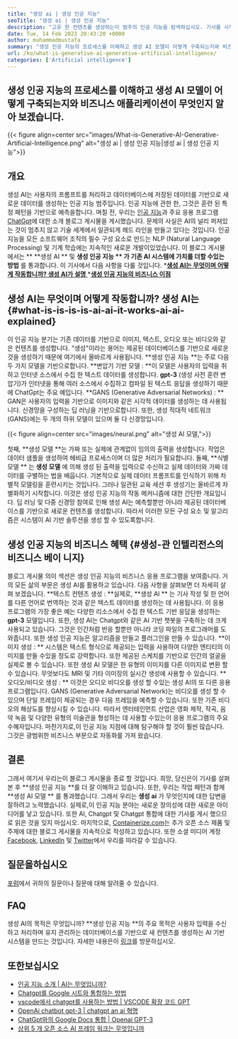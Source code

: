 ```yaml
---
title: "생성 ai | 생성 인공 지능" 
seoTitle: "생성 ai | 생성 인공 지능" 
description: "고유 한 컨텐츠를 생성하는이 범주의 인공 지능을 탐색하십시오. 기사를 시작하고 답을 얻으십시오. 생성 AI는 무엇입니까?" 
date: Tue, 14 Feb 2023 20:43:20 +0000
author: muhammadmustafa
summary: "생성 인공 지능의 프로세스를 이해하고 생성 AI 모델이 어떻게 구축되는지와 비즈니스 애플리케이션이 무엇인지 살펴 보겠습니다." 
url: /ko/what-is-generative-ai-generative-artificial-intelligence/
categories: ['Artificial intelligence']
---
```


## 생성 인공 지능의 프로세스를 이해하고 생성 AI 모델이 어떻게 구축되는지와 비즈니스 애플리케이션이 무엇인지 알아 보겠습니다.

{{< figure align=center src="images/What-is-Generative-AI-Generative-Artificial-Intelligence.png" alt="생성 ai | 생성 인공 지능|생성 ai | 생성 인공 지능">}}


## 개요
생성 AI는 사용자의 프롬프트를 처리하고 데이터베이스에 저장된 데이터를 기반으로 새로운 데이터를 생성하는 인공 지능 범주입니다. 인공 지능에 관한 한, 그것은 훈련 된 특정 패턴을 기반으로 예측을합니다. 며칠 전, 우리는 [인공 지능][1]과 주요 응용 프로그램 [ChatGpt][2]에 대한 소개 블로그 게시물을 게시했습니다. 문제의 사실은 AI의 널리 퍼져있는 것이 멈추지 않고 기술 세계에서 일관되게 헤드 라인을 만들고 있다는 것입니다. 인공 지능을 모든 소프트웨어 조직의 필수 구성 요소로 만드는 NLP (Natural Language Processing) 및 기계 학습에는 지속적인 새로운 개발이있었습니다. 이 블로그 게시물에서는 ** **생성 AI **  및  **생성 인공 지능 ** 가 기존 AI 시스템에 가치를 더할 수있는 방법** 를 통과합니다.
이 기사에서 다음 사항을 다룰 것입니다.
  *[**생성 AI는 무엇이며 어떻게 작동합니까? 생성 AI가 설명** ][3]
  *[**생성 인공 지능의 비즈니스 이점** ][4]

## 생성 AI는 무엇이며 어떻게 작동합니까? 생성 AI는   {#what-is-is-is-is-ai-ai-it-works-ai-ai-explained}
이 인공 지능 분기는 기존 데이터를 기반으로 이미지, 텍스트, 오디오 또는 비디오와 같은 컨텐츠를 생성합니다. "생성"이라는 용어는 제공된 데이터베이스를 기반으로 새로운 것을 생성하기 때문에 여기에서 올바르게 사용됩니다.
**생성 인공 지능 **는 주로 다음 두 가지 모델을 기반으로합니다.
**변압기 기반 모델 : **이 모델은 사용자의 입력을 취하고 인터넷 소스에서 수집 한 텍스트 데이터를 생성합니다. **gpt-3**  (생성 사전 훈련 변압기)가 인터넷을 통해 여러 소스에서 수집하고 컴파일 된 텍스트 응답을 생성하기 때문에 ChatGpt는 주요 예입니다.
**GANS (Generative Adversarial Networks) : ** GAN은 사용자의 입력을 기반으로 이미지와 같은 시각적 데이터를 생성하는 데 사용됩니다. 신경망을 구성하는 딥 러닝을 기반으로합니다. 또한, 생성 적대적 네트워크 (GANS)에는 두 개의 하위 모델이 있으며 둘 다 신경망입니다.

{{< figure align=center src="images/neural.png" alt="생성 AI 모델,">}}

첫째, **생성 모델 **는 가짜 또는 실제에 관계없이 임의의 출력을 생성합니다. 작업은 데이터 샘플을 생성하여 헤비급 프로세스이며 더 많은 처리가 필요합니다. 둘째,  **식별 모델 ** 는  **생성 모델**  에 의해 생성 된 출력을 입력으로 수신하고 실제 데이터와 가짜 데이터를 구별하는 법을 배웁니다. 기본적으로 실제 데이터 프롬프트를 인식하기 위해 차별적 모델링을 훈련시키는 것입니다. 그러나 일관된 교육 세션 후 생성기는 올바르게 차별화하기 시작합니다.
이것은 생성 인공 지능의 작동 메커니즘에 대한 간단한 개요입니다. 딥 러닝 및 다중 신경망 참여로 인해 생성 AI는 예측할뿐만 아니라 제공된 데이터베이스를 기반으로 새로운 컨텐츠를 생성합니다. 따라서 이러한 모든 구성 요소 및 알고리즘은 시스템이 AI 기반 솔루션을 생성 할 수 있도록합니다.

## 생성 인공 지능의 비즈니스 혜택   {#생성-관 인텔리전스의 비즈니스 베이 니지}
블로그 게시물 의이 섹션은 생성 인공 지능의 비즈니스 응용 프로그램을 보여줍니다. 거의 모든 삶의 부문은 생성 AI를 활용하고 있습니다. 다음 사항을 살펴보면 더 자세히 살펴 보겠습니다.
**텍스트 컨텐츠 생성 : **실제로,  **생성 AI ** 는 기사 작성 및 한 언어를 다른 언어로 번역하는 것과 같은 텍스트 데이터를 생성하는 데 사용됩니다. 이 응용 프로그램의 가장 좋은 예는 다양한 리소스에서 수집 한 텍스트 기반 응답을 생성하는  **gpt-3**   모델입니다. 또한, 생성 AI는 Chatgpt와 같은 AI 기반 챗봇을 구축하는 데 크게 사용되고 있습니다. 그것은 인간처럼 반응 할뿐만 아니라 코딩 파일의 프로그래머를 도와줍니다. 또한 생성 인공 지능은 알고리즘을 만들고 플러그인을 만들 수 있습니다.
**이미지 생성 : ** 시스템은 텍스트 형식으로 제공되는 입력을 사용하여 다양한 엔티티의 이미지를 만들 수있을 정도로 강력합니다. 또한 제공된 스케치를 기반으로 인간의 얼굴을 실제로 볼 수 있습니다. 또한 생성 AI 모델은 한 유형의 이미지를 다른 이미지로 변환 할 수 있습니다. 무엇보다도 MRI 및 기타 이미징의 실시간 생성에 사용할 수 있습니다.
**오디오/비디오 생성 : ** 이것은 오디오 비디오를 생성 할 수있는 생성 AI의 또 다른 응용 프로그램입니다. GANS (Generative Adversarial Network)는 비디오를 생성 할 수 있으며 단일 프레임이 제공되는 경우 다음 프레임을 예측할 수 있습니다. 또한 기존 비디오의 해상도를 향상시킬 수 있습니다. 따라서 엔터테인먼트 산업은 영화 제작, 작곡, 음악 녹음 및 다양한 유형의 미술관을 형성하는 데 사용할 수있는이 응용 프로그램의 주요 수혜자입니다.
마찬가지로,이 인공 지능 지점에 대해 탐구해야 할 것이 훨씬 많습니다. 그것은 광범위한 비즈니스 부문으로 자동화를 가져 왔습니다.

## 결론
그래서 여기서 우리는이 블로그 게시물을 종료 할 것입니다. 희망, 당신은이 기사를 살펴본 후 **생성 인공 지능 **를 더 잘 이해하고 있습니다. 또한, 우리는 작업 패턴과 함께  **생성 AI 모델 ** 를 통과했습니다. 그래서 우리는  **생성 ai**  가 무엇인지에 대한 답변을 잘하려고 노력했습니다. 실제로,이 인공 지능 분야는 새로운 창의성에 대한 새로운 아이디어를 낳고 있습니다. 또한 AI, Chatgpt 및 Chatgpt 통합에 대한 기사를 게시 했으므로 읽은 것을 잊지 마십시오.
마지막으로, [Containerize.com][5]는 추가 오픈 소스 제품 및 주제에 대한 블로그 게시물을 지속적으로 작성하고 있습니다. 또한 소셜 미디어 계정 [Facebook][6], [LinkedIn][7] 및 [Twitter][8]에서 우리를 따라갈 수 있습니다.

## 질문을하십시오
[포럼][9]에서 귀하의 질문이나 질문에 대해 알려줄 수 있습니다.

## FAQ
생성 AI의 목적은 무엇입니까?
**생성 인공 지능 **의 주요 목적은 사용자 입력을 수신하고 처리하며 유지 관리하는 데이터베이스를 기반으로 새 컨텐츠를 생성하는 AI 기반 시스템을 만드는 것입니다. 자세한 내용은이 [링크][3]를 방문하십시오.

## 또한보십시오
  * [인공 지능 소개 | AI는 무엇입니까?][1]
  * [Chatgpt를 Google 시트와 통합하는 방법][10]
  * [vscode에서 chatgpt를 사용하는 방법 | VSCODE 확장 코드 GPT][11]
  * [OpenAi chatbot gpt-3 | chatgpt an ai 혁명][2]
  * [ChatGpt와의 Google Docs 통합 | Openai GPT-3][12]
  * [상위 5 개 오픈 소스 AI 프레임 워크는 무엇입니까][13]

  
[1]: https://blog.containerize.com/artificial-intelligence/an-introduction-to-artificial-intelligence-what-is-ai/
[2]: https://blog.containerize.com/artificial-intelligence/what-is-openai-chatbot-gpt-3-chatgpt-an-ai-revolution/
[3]: #What-is-Generative-AI-how-it-works-Generative-AI-explained
[4]: #Business-benefits-of-Generative-Artificial-Intelligence
[5]: https://www.containerize.com/
[6]: https://web.facebook.com/containerize
[7]: https://www.linkedin.com/company/containerize/
[8]: https://twitter.com/containerize_co
[9]: https://forum.containerize.com/
[10]: https://blog.containerize.com/artificial-intelligence/integrate-chatgpt-with-google-sheets/
[11]: https://blog.containerize.com/artificial-intelligence/how-to-use-chatgpt-in-vscode-the-vscode-extension-codegpt/
[12]: https://blog.containerize.com/artificial-intelligence/google-docs-integration-with-chatgpt/
[13]: https://blog.containerize.com/artificial-intelligence/top-5-open-source-ai-frameworks/
